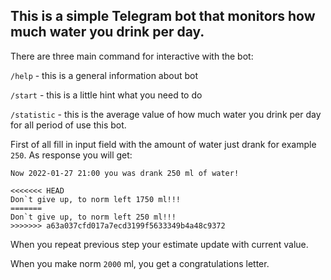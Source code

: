 ## This is a simple Telegram bot that monitors how much water you drink per day.

There are three main command for interactive with the bot:

`/help` - this is a general information about bot

`/start` - this is a little hint what you need to do

`/statistic` - this is the average value of how much water you drink per day for all period of use this bot.

First of all fill in input field with the amount of water just drank for example `250`. As response you will get:
```
Now 2022-01-27 21:00 you was drank 250 ml of water!

<<<<<<< HEAD
Don`t give up, to norm left 1750 ml!!!
=======
Don`t give up, to norm left 250 ml!!!
>>>>>>> a63a037cfd017a7ecd3199f5633349b4a48c9372
```

When you repeat previous step your estimate update with current value.

When you make norm `2000` ml, you get a congratulations letter.
